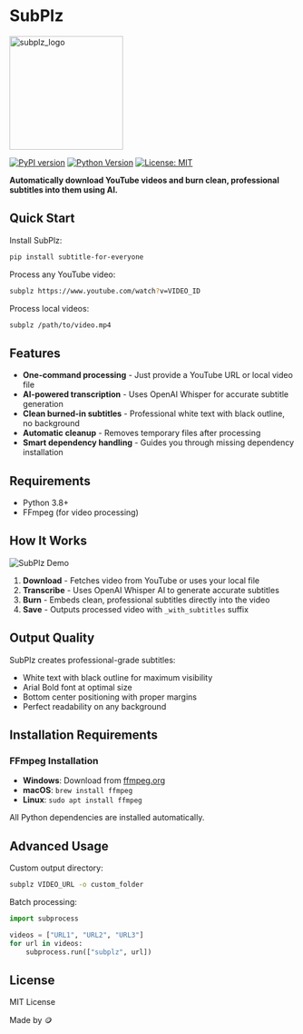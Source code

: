 # SubPlz 

<img width="200" height="200" alt="subplz_logo" src="https://github.com/user-attachments/assets/1403830e-b3ac-4d8a-9177-5e0c415bd885" />

[![PyPI version](https://badge.fury.io/py/subtitle-for-everyone.svg)](https://pypi.org/project/subtitle-for-everyone/)
[![Python Version](https://img.shields.io/pypi/pyversions/subtitle-for-everyone.svg)](https://pypi.org/project/subtitle-for-everyone/)
[![License: MIT](https://img.shields.io/badge/License-MIT-yellow.svg)](https://opensource.org/licenses/MIT)


**Automatically download YouTube videos and burn clean, professional subtitles into them using AI.**


## Quick Start

Install SubPlz:
```bash
pip install subtitle-for-everyone
```

Process any YouTube video:
```bash
subplz https://www.youtube.com/watch?v=VIDEO_ID
```

Process local videos:
```bash
subplz /path/to/video.mp4
```

## Features

- **One-command processing** - Just provide a YouTube URL or local video file
- **AI-powered transcription** - Uses OpenAI Whisper for accurate subtitle generation
- **Clean burned-in subtitles** - Professional white text with black outline, no background
- **Automatic cleanup** - Removes temporary files after processing
- **Smart dependency handling** - Guides you through missing dependency installation

## Requirements

- Python 3.8+
- FFmpeg (for video processing)

## How It Works

![SubPlz Demo](https://i.ibb.co/xSwtCS8S/SubPlz.png)

1. **Download** - Fetches video from YouTube or uses your local file
2. **Transcribe** - Uses OpenAI Whisper AI to generate accurate subtitles
3. **Burn** - Embeds clean, professional subtitles directly into the video
4. **Save** - Outputs processed video with `_with_subtitles` suffix

## Output Quality

SubPlz creates professional-grade subtitles:
- White text with black outline for maximum visibility
- Arial Bold font at optimal size
- Bottom center positioning with proper margins
- Perfect readability on any background

## Installation Requirements

### FFmpeg Installation
- **Windows**: Download from [ffmpeg.org](https://ffmpeg.org/download.html)
- **macOS**: `brew install ffmpeg`
- **Linux**: `sudo apt install ffmpeg`

All Python dependencies are installed automatically.

## Advanced Usage

Custom output directory:
```bash
subplz VIDEO_URL -o custom_folder
```

Batch processing:
```python
import subprocess

videos = ["URL1", "URL2", "URL3"]
for url in videos:
    subprocess.run(["subplz", url])
```

## License

MIT License





Made by 🪙


